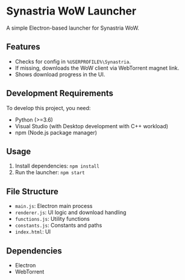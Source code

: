 # Synastria WoW Launcher

A simple Electron-based launcher for Synastria WoW.

## Features
- Checks for config in `%USERPROFILE%\Synastria`.
- If missing, downloads the WoW client via WebTorrent magnet link.
- Shows download progress in the UI.

## Development Requirements
To develop this project, you need:
- Python (>=3.6)
- Visual Studio (with Desktop development with C++ workload)
- npm (Node.js package manager)

## Usage
1. Install dependencies: `npm install`
2. Run the launcher: `npm start`

## File Structure
- `main.js`: Electron main process
- `renderer.js`: UI logic and download handling
- `functions.js`: Utility functions
- `constants.js`: Constants and paths
- `index.html`: UI

## Dependencies
- Electron
- WebTorrent
